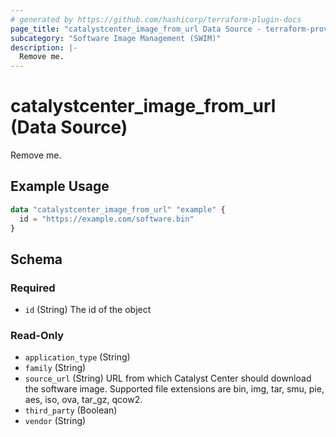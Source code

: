 ```yaml
---
# generated by https://github.com/hashicorp/terraform-plugin-docs
page_title: "catalystcenter_image_from_url Data Source - terraform-provider-catalystcenter"
subcategory: "Software Image Management (SWIM)"
description: |-
  Remove me.
---
```


# catalystcenter_image_from_url (Data Source)

Remove me.

## Example Usage

```terraform
data "catalystcenter_image_from_url" "example" {
  id = "https://example.com/software.bin"
}
```

<!-- schema generated by tfplugindocs -->
## Schema

### Required

- `id` (String) The id of the object

### Read-Only

- `application_type` (String)
- `family` (String)
- `source_url` (String) URL from which Catalyst Center should download the software image. Supported file extensions are bin, img, tar, smu, pie, aes, iso, ova, tar_gz, qcow2.
- `third_party` (Boolean)
- `vendor` (String)
